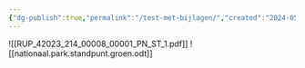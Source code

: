 ```yaml
---
{"dg-publish":true,"permalink":"/test-met-bijlagen/","created":"2024-05-26T18:03:31.674+02:00"}
---
```


![[RUP_42023_214_00008_00001_PN_ST_1.pdf]]
![[nationaal.park.standpunt.groen.odt]]

